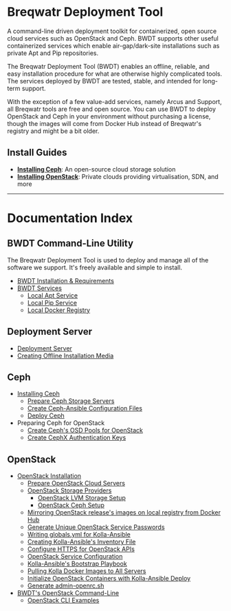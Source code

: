 # Breqwatr Deployment Tool

A command-line driven deployment toolkit for containerized, open source cloud
services such as OpenStack and Ceph. BWDT supports other useful containerized
services which enable air-gap/dark-site installations such as private Apt and
Pip repositories.

The Breqwatr Deployment Tool (BWDT) enables an offline, reliable, and easy
installation procedure for what are otherwise highly complicated tools. The
services deployed by BWDT are tested, stable, and intended for long-term
support.

With the exception of a few value-add services, namely Arcus and Support, all
Breqwatr tools are free and open source. You can use BWDT to deploy OpenStack
and Ceph in your environment without purchasing a license, though the images
will come from Docker Hub instead of Breqwatr's registry and might be a bit
older.



## Install Guides

- [**Installing Ceph**](/ceph-install.html):
  An open-source cloud storage solution
- [**Installing OpenStack**](/openstack-install.html):
  Private clouds providing virtualisation, SDN, and more


---


# Documentation Index

## BWDT Command-Line Utility

The Breqwatr Deployment Tool is used to deploy and manage all of the software
we support. It's freely available and simple to install.

- [BWDT Installation & Requirements](/installing-bwdt.html)
- [BWDT Services](/bwdt-services.html)
    - [Local Apt Service](/apt.html)
    - [Local Pip Service](/pip.html)
    - [Local Docker Registry](/registry.html)

## Deployment Server

- [Deployment Server](/deployment-server.html)
- [Creating Offline Installation Media](/offline-media.html)

## Ceph

- [Installing Ceph](ceph-install.html)
  - [Prepare Ceph Storage Servers](/ceph-server-setup.html)
  - [Create Ceph-Ansible Configuration Files](/ceph-ansible-configs.html)
  - [Deploy Ceph](ceph-deploy.html)
- Preparing Ceph for OpenStack
    - [Create Ceph's OSD Pools for OpenStack](/ceph-pools.html)
    - [Create CephX Authentication Keys](/ceph-cephx-keys.html)

## OpenStack

- [OpenStack Installation](/openstack-install.html)
    - [Prepare OpenStack Cloud Servers](/openstack-server-setup.html)
    - [OpenStack Storage Providers](/openstack-storage-providers.html)
        - [OpenStack LVM Storage Setup](/openstack-lvm.html)
        - [OpenStack Ceph Setup](/openstack-ceph.html)
    - [Mirroring OpenStack release's images on local registry from Docker Hub](/openstack-registry-mirror.html)
    - [Generate Unique OpenStack Service Passwords](/openstack-kolla-passwords.html)
    - [Writing globals.yml for Kolla-Ansible](/openstack-kolla-globals.html)
    - [Creating Kolla-Ansible's Inventory File](/openstack-kolla-inventory.html)
    - [Configure HTTPS for OpenStack APIs](/openstack-kolla-certificates.html)
    - [OpenStack Service Configuration](/openstack-kolla-config.html)
    - [Kolla-Ansible's Bootstrap Playbook](/openstack-kolla-bootstrap.html)
    - [Pulling Kolla Docker Images to All Servers](/openstack-kolla-pull.html)
    - [Initialize OpenStack Containers with Kolla-Ansible Deploy](openstack-kolla-deploy.html)
    - [Generate admin-openrc.sh](/openstack-kolla-admin-openrc.html)
- [BWDT's OpenStack Command-Line](/openstack-cli.html)
    - [OpenStack CLI Examples](/openstack-cli-examples.html)



